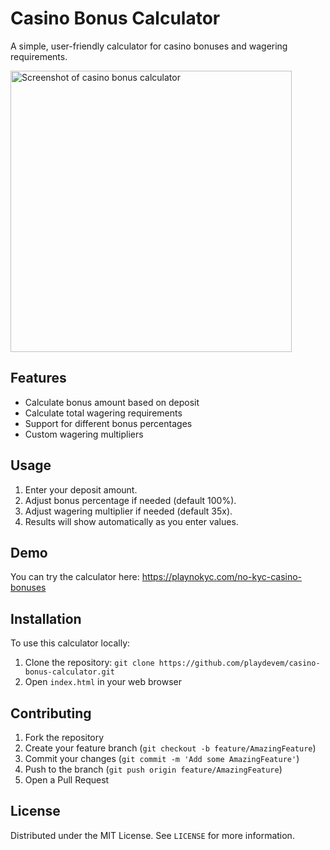# Casino Bonus Calculator

A simple, user-friendly calculator for casino bonuses and wagering requirements.

<img src="https://i.postimg.cc/NFC8p6fd/temp-Image-Pl-LCS8.avif" alt="Screenshot of casino bonus calculator" title="This is a screenshot of the online casino bonus calculator" width="450"/>

## Features
- Calculate bonus amount based on deposit
- Calculate total wagering requirements
- Support for different bonus percentages
- Custom wagering multipliers

## Usage
1. Enter your deposit amount.
2. Adjust bonus percentage if needed (default 100%).
3. Adjust wagering multiplier if needed (default 35x).
4. Results will show automatically as you enter values.

## Demo
You can try the calculator here: https://playnokyc.com/no-kyc-casino-bonuses

## Installation
To use this calculator locally:
1. Clone the repository:
```git clone https://github.com/playdevem/casino-bonus-calculator.git```
2. Open `index.html` in your web browser

## Contributing
1. Fork the repository
2. Create your feature branch (`git checkout -b feature/AmazingFeature`)
3. Commit your changes (`git commit -m 'Add some AmazingFeature'`)
4. Push to the branch (`git push origin feature/AmazingFeature`)
5. Open a Pull Request

## License
Distributed under the MIT License. See `LICENSE` for more information.
